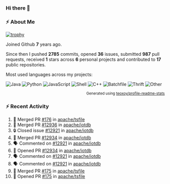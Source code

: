 ### Hi there 👋

### :zap: About Me

[![trophy](https://github-profile-trophy.vercel.app/?username=HTHou&theme=onedark)](https://github.com/ryo-ma/github-profile-trophy)
   
Joined Github **7** years ago.

Since then I pushed **2785** commits, opened **36** issues, submitted **987** pull requests, received **1** stars across **6** personal projects and contributed to **17** public repositories.

Most used languages across my projects:

![Java](https://img.shields.io/static/v1?style=flat-square&label=%E2%A0%80&color=555&labelColor=%23b07219&message=Java%EF%B8%B196.4%25)
![Python](https://img.shields.io/static/v1?style=flat-square&label=%E2%A0%80&color=555&labelColor=%233572A5&message=Python%EF%B8%B10.8%25)
![JavaScript](https://img.shields.io/static/v1?style=flat-square&label=%E2%A0%80&color=555&labelColor=%23f1e05a&message=JavaScript%EF%B8%B10.6%25)
![Shell](https://img.shields.io/static/v1?style=flat-square&label=%E2%A0%80&color=555&labelColor=%2389e051&message=Shell%EF%B8%B10.4%25)
![C++](https://img.shields.io/static/v1?style=flat-square&label=%E2%A0%80&color=555&labelColor=%23f34b7d&message=C%2B%2B%EF%B8%B10.4%25)
![Batchfile](https://img.shields.io/static/v1?style=flat-square&label=%E2%A0%80&color=555&labelColor=%23C1F12E&message=Batchfile%EF%B8%B10.3%25)
![Thrift](https://img.shields.io/static/v1?style=flat-square&label=%E2%A0%80&color=555&labelColor=%23D12127&message=Thrift%EF%B8%B10.2%25)
![Other](https://img.shields.io/static/v1?style=flat-square&label=%E2%A0%80&color=555&labelColor=%23ededed&message=Other%EF%B8%B10.4%25)

<p align="right"><sub>Generated using <a href="https://github.com/marketplace/actions/profile-readme-stats">teoxoy/profile-readme-stats</a></sub></p>


<!--![](https://github.com/HTHou/HTHou/blob/output/github-contribution-grid-snake.svg)-->

<!--![Haonan Hou's github stats](https://github-readme-stats.vercel.app/api?username=HTHou&count_private=true&show_icons=true&theme=onedark)-->

<!--![Haonan Hou's wakatime stats](https://github-readme-stats.vercel.app/api/wakatime?username=HTHou&layout=compact&theme=onedark)-->

<!--![Top Langs](https://github-readme-stats.vercel.app/api/top-langs/?username=HTHou&theme=onedark&layout=compact)-->

### :zap: Recent Activity
<!--START_SECTION:activity-->
1. 🎉 Merged PR [#176](https://github.com/apache/tsfile/pull/176) in [apache/tsfile](https://github.com/apache/tsfile)
2. 🎉 Merged PR [#12936](https://github.com/apache/iotdb/pull/12936) in [apache/iotdb](https://github.com/apache/iotdb)
3. 🔒 Closed issue [#12921](https://github.com/apache/iotdb/issues/12921) in [apache/iotdb](https://github.com/apache/iotdb)
4. 🎉 Merged PR [#12934](https://github.com/apache/iotdb/pull/12934) in [apache/iotdb](https://github.com/apache/iotdb)
5. 🗣 Commented on [#12921](https://github.com/apache/iotdb/issues/12921#issuecomment-2229874962) in [apache/iotdb](https://github.com/apache/iotdb)
6. 💪 Opened PR [#12934](https://github.com/apache/iotdb/pull/12934) in [apache/iotdb](https://github.com/apache/iotdb)
7. 🗣 Commented on [#12921](https://github.com/apache/iotdb/issues/12921#issuecomment-2227582863) in [apache/iotdb](https://github.com/apache/iotdb)
8. 🗣 Commented on [#12921](https://github.com/apache/iotdb/issues/12921#issuecomment-2227582741) in [apache/iotdb](https://github.com/apache/iotdb)
9. 🎉 Merged PR [#175](https://github.com/apache/tsfile/pull/175) in [apache/tsfile](https://github.com/apache/tsfile)
10. 💪 Opened PR [#175](https://github.com/apache/tsfile/pull/175) in [apache/tsfile](https://github.com/apache/tsfile)
<!--END_SECTION:activity-->

<!--
**HTHou/HTHou** is a ✨ _special_ ✨ repository because its `README.md` (this file) appears on your GitHub profile.

Here are some ideas to get you started:

- 🔭 I’m currently working on ...
- 🌱 I’m currently learning ...
- 👯 I’m looking to collaborate on ...
- 🤔 I’m looking for help with ...
- 💬 Ask me about ...
- 📫 How to reach me: ...
- 😄 Pronouns: ...
- ⚡ Fun fact: ...
-->
